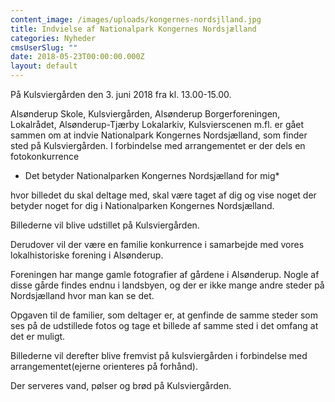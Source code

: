 ```yaml
---
content_image: /images/uploads/kongernes-nordsjlland.jpg
title: Indvielse af Nationalpark Kongernes Nordsjælland
categories: Nyheder
cmsUserSlug: ""
date: 2018-05-23T00:00:00.000Z
layout: default
---
```


På Kulsviergården den 3. juni 2018 fra kl. 13.00-15.00.

Alsønderup Skole, Kulsviergården, Alsønderup Borgerforeningen, Lokalrådet, Alsønderup-Tjærby Lokalarkiv, Kulsvierscenen m.fl. er gået sammen om at indvie Nationalpark Kongernes Nordsjælland, som finder sted på Kulsviergården.  I forbindelse med arrangementet er der dels en fotokonkurrence 

* Det betyder Nationalparken Kongernes Nordsjælland for mig* 

hvor billedet du skal deltage med, skal være taget af dig og vise noget der betyder noget for dig i Nationalparken Kongernes Nordsjælland.

Billederne vil blive udstillet på Kulsviergården. 

Derudover vil der være en familie konkurrence i samarbejde med vores lokalhistoriske forening i Alsønderup.

Foreningen har mange gamle fotografier af gårdene i Alsønderup. Nogle af disse gårde findes endnu i landsbyen, og der er ikke mange andre steder på  Nordsjælland hvor man kan se det.

Opgaven til de familier, som deltager er, at genfinde de samme steder som ses på de udstillede fotos og tage et billede af samme sted  i det omfang at det er muligt. 

Billederne vil derefter blive fremvist på kulsviergården i forbindelse med arrangementet(ejerne orienteres på forhånd).

Der serveres vand, pølser og brød på Kulsviergården.

    

    